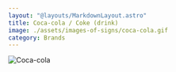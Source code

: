 ```yaml
---
layout: "@layouts/MarkdownLayout.astro"
title: Coca-cola / Coke (drink)
image: ./assets/images-of-signs/coca-cola.gif
category: Brands
---
```


![Coca-cola](@signs/coca-cola.gif)
